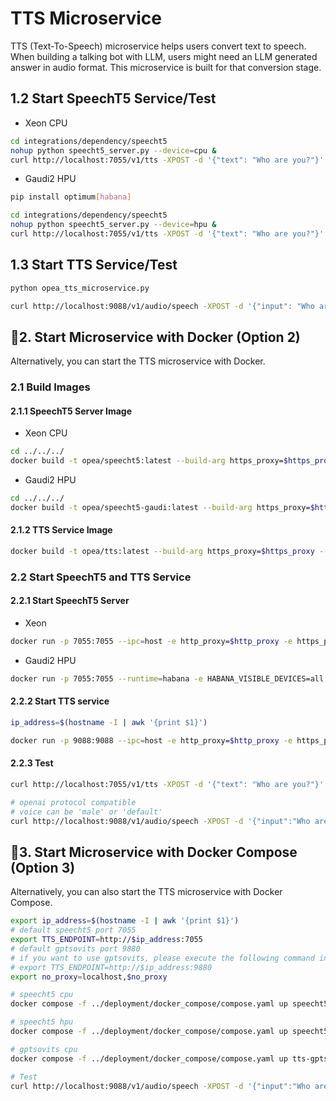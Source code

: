 # TTS Microservice

TTS (Text-To-Speech) microservice helps users convert text to speech. When building a talking bot with LLM, users might need an LLM generated answer in audio format. This microservice is built for that conversion stage.

## 1.2 Start SpeechT5 Service/Test

- Xeon CPU

```bash
cd integrations/dependency/speecht5
nohup python speecht5_server.py --device=cpu &
curl http://localhost:7055/v1/tts -XPOST -d '{"text": "Who are you?"}' -H 'Content-Type: application/json'
```

- Gaudi2 HPU

```bash
pip install optimum[habana]

cd integrations/dependency/speecht5
nohup python speecht5_server.py --device=hpu &
curl http://localhost:7055/v1/tts -XPOST -d '{"text": "Who are you?"}' -H 'Content-Type: application/json'
```

## 1.3 Start TTS Service/Test

```bash
python opea_tts_microservice.py

curl http://localhost:9088/v1/audio/speech -XPOST -d '{"input": "Who are you?"}' -H 'Content-Type: application/json' --output speech.mp3
```

## 🚀2. Start Microservice with Docker (Option 2)

Alternatively, you can start the TTS microservice with Docker.

### 2.1 Build Images

#### 2.1.1 SpeechT5 Server Image

- Xeon CPU

```bash
cd ../../../
docker build -t opea/speecht5:latest --build-arg https_proxy=$https_proxy --build-arg http_proxy=$http_proxy -f comps/tts/src/integrations/dependency/speecht5/Dockerfile .
```

- Gaudi2 HPU

```bash
cd ../../../
docker build -t opea/speecht5-gaudi:latest --build-arg https_proxy=$https_proxy --build-arg http_proxy=$http_proxy -f comps/tts/src/integrations/dependency/speecht5/Dockerfile.intel_hpu .
```

#### 2.1.2 TTS Service Image

```bash
docker build -t opea/tts:latest --build-arg https_proxy=$https_proxy --build-arg http_proxy=$http_proxy -f comps/tts/src/Dockerfile .
```

### 2.2 Start SpeechT5 and TTS Service

#### 2.2.1 Start SpeechT5 Server

- Xeon

```bash
docker run -p 7055:7055 --ipc=host -e http_proxy=$http_proxy -e https_proxy=$https_proxy opea/speecht5:latest
```

- Gaudi2 HPU

```bash
docker run -p 7055:7055 --runtime=habana -e HABANA_VISIBLE_DEVICES=all -e OMPI_MCA_btl_vader_single_copy_mechanism=none --cap-add=sys_nice --ipc=host -e http_proxy=$http_proxy -e https_proxy=$https_proxy opea/speecht5-gaudi:latest
```

#### 2.2.2 Start TTS service

```bash
ip_address=$(hostname -I | awk '{print $1}')

docker run -p 9088:9088 --ipc=host -e http_proxy=$http_proxy -e https_proxy=$https_proxy -e TTS_ENDPOINT=http://$ip_address:7055 opea/tts:latest
```

#### 2.2.3 Test

```bash
curl http://localhost:7055/v1/tts -XPOST -d '{"text": "Who are you?"}' -H 'Content-Type: application/json'

# openai protocol compatible
# voice can be 'male' or 'default'
curl http://localhost:9088/v1/audio/speech -XPOST -d '{"input":"Who are you?", "voice": "male"}' -H 'Content-Type: application/json' --output speech.wav
```

## 🚀3. Start Microservice with Docker Compose (Option 3)

Alternatively, you can also start the TTS microservice with Docker Compose.

```bash
export ip_address=$(hostname -I | awk '{print $1}')
# default speecht5 port 7055
export TTS_ENDPOINT=http://$ip_address:7055
# default gptsovits port 9880
# if you want to use gptsovits, please execute the following command instead
# export TTS_ENDPOINT=http://$ip_address:9880
export no_proxy=localhost,$no_proxy

# speecht5 cpu
docker compose -f ../deployment/docker_compose/compose.yaml up speecht5-service tts-speecht5 -d

# speecht5 hpu
docker compose -f ../deployment/docker_compose/compose.yaml up speecht5-gaudi-service tts-speecht5-gaudi -d

# gptsovits cpu
docker compose -f ../deployment/docker_compose/compose.yaml up tts-gptsovits gptsovits-service -d

# Test
curl http://localhost:9088/v1/audio/speech -XPOST -d '{"input":"Who are you?"}' -H 'Content-Type: application/json' --output speech.wav
```
